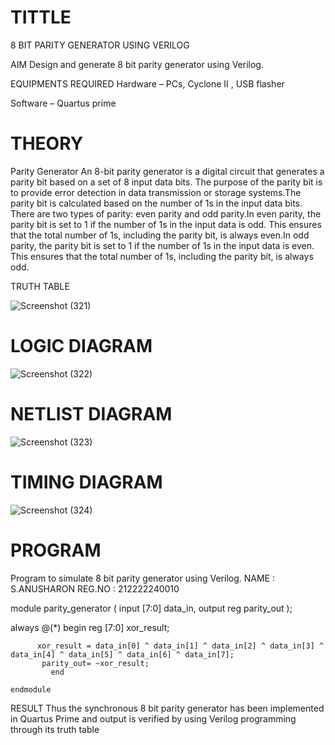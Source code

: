 # TITTLE
8 BIT PARITY GENERATOR USING VERILOG

AIM
Design and generate 8 bit parity generator using Verilog.

EQUIPMENTS REQUIRED
Hardware – PCs, Cyclone II , USB flasher

Software – Quartus prime

# THEORY

Parity Generator
An 8-bit parity generator is a digital circuit that generates a parity bit based on a set of 8 input data bits. The purpose of the parity bit is to provide error detection in data transmission or storage systems.The parity bit is calculated based on the number of 1s in the input data bits. There are two types of parity: even parity and odd parity.In even parity, the parity bit is set to 1 if the number of 1s in the input data is odd. This ensures that the total number of 1s, including the parity bit, is always even.In odd parity, the parity bit is set to 1 if the number of 1s in the input data is even. This ensures that the total number of 1s, including the parity bit, is always odd.


TRUTH TABLE

![Screenshot (321)](https://github.com/Anusharonselva/Simulation-project--Digital-Electronics/assets/119405600/5a870740-2dbc-48fb-862b-b2c3e5542c7d)


# LOGIC DIAGRAM

![Screenshot (322)](https://github.com/Anusharonselva/Simulation-project--Digital-Electronics/assets/119405600/d414289b-cd58-4e35-8e39-6af42ddcf55a)


# NETLIST DIAGRAM

![Screenshot (323)](https://github.com/Anusharonselva/Simulation-project--Digital-Electronics/assets/119405600/3ef73b2c-b07f-4508-934a-f05964294706)

# TIMING DIAGRAM

![Screenshot (324)](https://github.com/Anusharonselva/Simulation-project--Digital-Electronics/assets/119405600/58fb7048-00e6-4f2e-8c03-33210b1a8b8a)

# PROGRAM
 Program to simulate 8 bit parity generator using Verilog.
 NAME : S.ANUSHARON
 REG.NO : 212222240010


 module parity_generator (
       input [7:0] data_in,
       output reg parity_out
   );



   always @(*) 
        begin
           reg [7:0] xor_result;
  
          xor_result = data_in[0] ^ data_in[1] ^ data_in[2] ^ data_in[3] ^ data_in[4] ^ data_in[5] ^ data_in[6] ^ data_in[7];
           parity_out= ~xor_result;
             end

    endmodule

RESULT
Thus the synchronous 8 bit parity generator has been implemented in Quartus Prime and output is verified by using Verilog programming through its truth table
